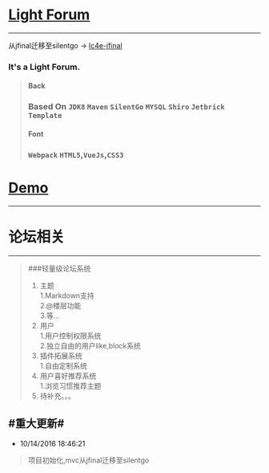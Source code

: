 [Light Forum](http://www.silentgo.com)
==========

----------
从jfinal迁移至silentgo -> [lc4e-jfinal](https://github.com/Teddy-Zhu/lc4e-jfinal)

### It's a Light Forum.

>#### Back
>### Based On `JDK8` `Maven` `SilentGo` `MYSQL` `Shiro` `Jetbrick Template`
>#### Font
>### `Webpack` `HTML5`,`VueJs`,`CSS3`


# [Demo](http://www.silentgo.com) #
----------

# 论坛相关 #
----------

> ###轻量级论坛系统  
>1.  主题  
>  1.Markdown支持  
>  2.@楼层功能  
>  3.等...
>2. 用户  
>  1.用户控制权限系统  
>  2.独立自由的用户like,block系统  
>3. 插件拓展系统  
>  1.自由定制系统  
>4. 用户喜好推荐系统  
>  1.浏览习惯推荐主题  
>5. 待补充。。。 



#重大更新#
----------

- 10/14/2016 18:46:21
> 项目初始化,mvc从jfinal迁移至silentgo
